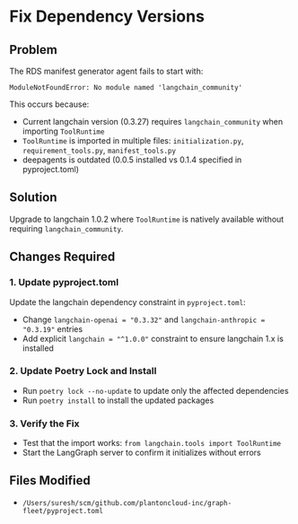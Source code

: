 <!-- 67211f6d-56b8-472d-996f-1db64381cc10 73c82224-e7bf-4341-8b7b-8e293d5bd3c3 -->
# Fix Dependency Versions

## Problem

The RDS manifest generator agent fails to start with:

```
ModuleNotFoundError: No module named 'langchain_community'
```

This occurs because:

- Current langchain version (0.3.27) requires `langchain_community` when importing `ToolRuntime`
- `ToolRuntime` is imported in multiple files: `initialization.py`, `requirement_tools.py`, `manifest_tools.py`
- deepagents is outdated (0.0.5 installed vs 0.1.4 specified in pyproject.toml)

## Solution

Upgrade to langchain 1.0.2 where `ToolRuntime` is natively available without requiring `langchain_community`.

## Changes Required

### 1. Update pyproject.toml

Update the langchain dependency constraint in `pyproject.toml`:

- Change `langchain-openai = "0.3.32"` and `langchain-anthropic = "0.3.19"` entries
- Add explicit `langchain = "^1.0.0"` constraint to ensure langchain 1.x is installed

### 2. Update Poetry Lock and Install

- Run `poetry lock --no-update` to update only the affected dependencies
- Run `poetry install` to install the updated packages

### 3. Verify the Fix

- Test that the import works: `from langchain.tools import ToolRuntime`
- Start the LangGraph server to confirm it initializes without errors

## Files Modified

- `/Users/suresh/scm/github.com/plantoncloud-inc/graph-fleet/pyproject.toml`